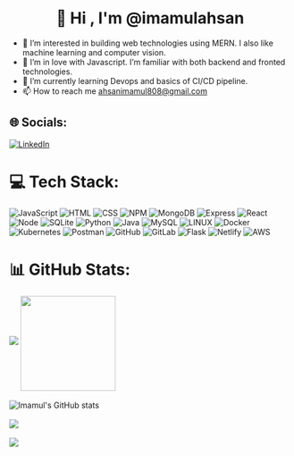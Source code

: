 <h1 align="center">👋 Hi , I'm @imamulahsan</h1>

- 👀 I’m interested in building  web technologies using MERN. I also like machine learning and computer vision.
- 💞️ I’m in love with Javascript. I’m familiar with both backend and fronted technologies.
- 🌱 I’m currently learning Devops and basics of CI/CD pipeline.
- 📫 How to reach me ahsanimamul808@gmail.com


## 🌐 Socials:
[![LinkedIn](https://img.shields.io/badge/LinkedIn-%230077B5.svg?logo=linkedin&logoColor=white)](https://linkedin.com/in/imamulahsan) 

# 💻 Tech Stack:

![JavaScript](https://img.shields.io/badge/javascript-%23323330.svg?style=for-the-badge&logo=javascript&logoColor=%23F7DF1E)
![HTML](https://img.shields.io/badge/HTML5-E34F26?style=for-the-badge&logo=html5&logoColor=white)
![CSS](https://img.shields.io/badge/CSS3-1572B6?style=for-the-badge&logo=css3&logoColor=white)
![NPM](https://img.shields.io/badge/NPM-%23000000.svg?style=for-the-badge&logo=npm&logoColor=white)
![MongoDB](https://img.shields.io/badge/MongoDB-%234ea94b.svg?style=for-the-badge&logo=mongodb&logoColor=white) 
![Express](https://img.shields.io/badge/Express.js-404D59?style=for-the-badge) 
![React](https://img.shields.io/badge/react-%2320232a.svg?style=for-the-badge&logo=react&logoColor=%2361DAFB)
![Node](https://img.shields.io/badge/Node.js-43853D?style=for-the-badge&logo=node.js&logoColor=white)
![SQLite](https://img.shields.io/badge/sqlite-%2307405e.svg?style=for-the-badge&logo=sqlite&logoColor=white) 
![Python](https://img.shields.io/badge/python-3670A0?style=for-the-badge&logo=python&logoColor=ffdd54)
![Java](https://img.shields.io/badge/java-%23ED8B00.svg?style=for-the-badge&logo=java&logoColor=white)
![MySQL](https://img.shields.io/badge/mysql-%2300f.svg?style=for-the-badge&logo=mysql&logoColor=white) 
![LINUX](https://img.shields.io/badge/Linux-FCC624?style=for-the-badge&logo=linux&logoColor=black) 
![Docker](https://img.shields.io/badge/docker-%230db7ed.svg?style=for-the-badge&logo=docker&logoColor=white) 
![Kubernetes](https://img.shields.io/badge/kubernetes-%23326ce5.svg?style=for-the-badge&logo=kubernetes&logoColor=white) 
![Postman](https://img.shields.io/badge/Postman-FF6C37?style=for-the-badge&logo=postman&logoColor=white) 
![GitHub](https://img.shields.io/badge/GitHub-100000?style=for-the-badge&logo=github&logoColor=white)
![GitLab](https://img.shields.io/badge/GitLab-330F63?style=for-the-badge&logo=gitlab&logoColor=white)
![Flask](	https://img.shields.io/badge/Flask-000000?style=for-the-badge&logo=flask&logoColor=white)
![Netlify](https://img.shields.io/badge/Netlify-00C7B7?style=for-the-badge&logo=netlify&logoColor=white)
![AWS](https://img.shields.io/badge/Amazon_AWS-232F3E?style=for-the-badge&logo=amazon-aws&logoColor=white)


# 📊 GitHub Stats:

![](https://activity-graph.herokuapp.com/graph?username=imamulahsan&theme=react-dark&hide_border=true&area=true)
<img align="center" height="170" src="https://github-readme-stats-sigma-five.vercel.app/api/top-langs/?username=imamulahsan&layout=compact&langs_count=16&theme=dracula"/>
<br>
</br>
![Imamul's GitHub stats](https://github-readme-stats-sigma-five.vercel.app/api?username=imamulahsan&show_icons=true&theme=dracula)
<br>
</br>
![](https://github-readme-stats-sigma-five.vercel.app/api/top-langs/?username=imamulahsan&theme=react-dark&hide_border=true&include_all_commits=true&count_private=false&layout=compact)
<br>
</br>
[![](https://visitcount.itsvg.in/api?id=imamulahsan&icon=0&color=0)](https://visitcount.itsvg.in)



<!---
imamulahsan/imamulahsan is a ✨ special ✨ repository because its `README.md` (this file) appears on your GitHub profile.
You can click the Preview link to take a look at your changes.
--->
